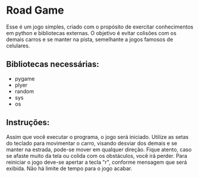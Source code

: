 # Road Game

Esse é um jogo simples, criado com o propósito de exercitar conhecimentos em python e bibliotecas externas.
O objetivo é evitar colisões com os demais carros e se manter na pista, semelhante a jogos famosos de celulares.

## Bibliotecas necessárias:

- pygame
- plyer
- random
- sys
- os

## Instruções:

Assim que você executar o programa, o jogo será iniciado. Utilize as setas do teclado para movimentar o carro, visando desviar dos demais e se manter na estrada, pode-se mover em qualquer direção. Fique atento, caso se afaste muito da tela ou colida com os obstáculos, você irá perder. Para reiniciar o jogo deve-se apertar a tecla "r", conforme mensagem que será exibida. Não há limite de tempo para o jogo acabar.

